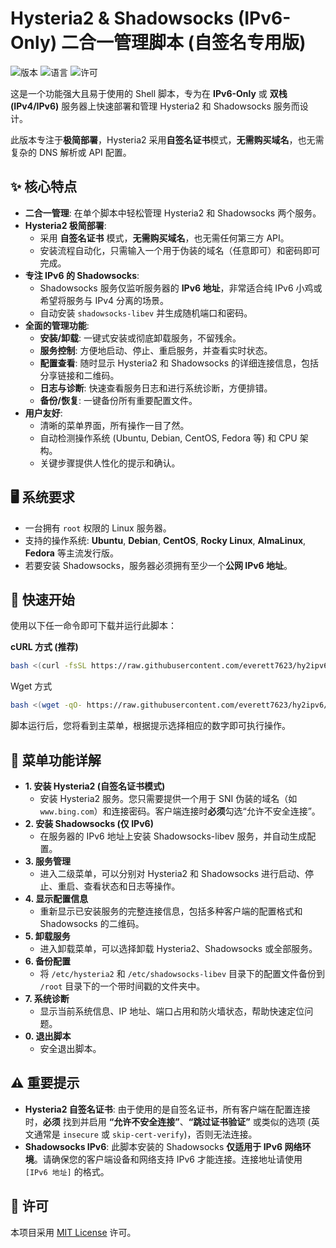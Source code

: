 # Hysteria2 & Shadowsocks (IPv6-Only) 二合一管理脚本 (自签名专用版)

![版本](https://img.shields.io/badge/版本-6.3.2-blue.svg) ![语言](https://img.shields.io/badge/语言-Bash-green.svg) ![许可](https://img.shields.io/badge/许可-MIT-brightgreen.svg)

这是一个功能强大且易于使用的 Shell 脚本，专为在 **IPv6-Only** 或 **双栈 (IPv4/IPv6)** 服务器上快速部署和管理 Hysteria2 和 Shadowsocks 服务而设计。

此版本专注于**极简部署**，Hysteria2 采用**自签名证书**模式，**无需购买域名**，也无需复杂的 DNS 解析或 API 配置。

## ✨ 核心特点

-   **二合一管理**: 在单个脚本中轻松管理 Hysteria2 和 Shadowsocks 两个服务。
-   **Hysteria2 极简部署**:
    -   采用 **自签名证书** 模式，**无需购买域名**，也无需任何第三方 API。
    -   安装流程自动化，只需输入一个用于伪装的域名（任意即可）和密码即可完成。
-   **专注 IPv6 的 Shadowsocks**:
    -   Shadowsocks 服务仅监听服务器的 **IPv6 地址**，非常适合纯 IPv6 小鸡或希望将服务与 IPv4 分离的场景。
    -   自动安装 `shadowsocks-libev` 并生成随机端口和密码。
-   **全面的管理功能**:
    -   **安装/卸载**: 一键式安装或彻底卸载服务，不留残余。
    -   **服务控制**: 方便地启动、停止、重启服务，并查看实时状态。
    -   **配置查看**: 随时显示 Hysteria2 和 Shadowsocks 的详细连接信息，包括分享链接和二维码。
    -   **日志与诊断**: 快速查看服务日志和进行系统诊断，方便排错。
    -   **备份/恢复**: 一键备份所有重要配置文件。
-   **用户友好**:
    -   清晰的菜单界面，所有操作一目了然。
    -   自动检测操作系统 (Ubuntu, Debian, CentOS, Fedora 等) 和 CPU 架构。
    -   关键步骤提供人性化的提示和确认。

## 🖥️ 系统要求

-   一台拥有 `root` 权限的 Linux 服务器。
-   支持的操作系统: **Ubuntu**, **Debian**, **CentOS**, **Rocky Linux**, **AlmaLinux**, **Fedora** 等主流发行版。
-   若要安装 Shadowsocks，服务器必须拥有至少一个**公网 IPv6 地址**。

## 🚀 快速开始

使用以下任一命令即可下载并运行此脚本：

**cURL 方式 (推荐)**
```bash
bash <(curl -fsSL https://raw.githubusercontent.com/everett7623/hy2ipv6/main/hy2.sh)
```

Wget 方式
```bash
bash <(wget -qO- https://raw.githubusercontent.com/everett7623/hy2ipv6/main/hy2.sh)
```

脚本运行后，您将看到主菜单，根据提示选择相应的数字即可执行操作。

## 📜 菜单功能详解

-   **1. 安装 Hysteria2 (自签名证书模式)**
    -   安装 Hysteria2 服务。您只需要提供一个用于 SNI 伪装的域名（如 `www.bing.com`）和连接密码。客户端连接时**必须**勾选“允许不安全连接”。
-   **2. 安装 Shadowsocks (仅 IPv6)**
    -   在服务器的 IPv6 地址上安装 Shadowsocks-libev 服务，并自动生成配置。
-   **3. 服务管理**
    -   进入二级菜单，可以分别对 Hysteria2 和 Shadowsocks 进行启动、停止、重启、查看状态和日志等操作。
-   **4. 显示配置信息**
    -   重新显示已安装服务的完整连接信息，包括多种客户端的配置格式和 Shadowsocks 的二维码。
-   **5. 卸载服务**
    -   进入卸载菜单，可以选择卸载 Hysteria2、Shadowsocks 或全部服务。
-   **6. 备份配置**
    -   将 `/etc/hysteria2` 和 `/etc/shadowsocks-libev` 目录下的配置文件备份到 `/root` 目录下的一个带时间戳的文件夹中。
-   **7. 系统诊断**
    -   显示当前系统信息、IP 地址、端口占用和防火墙状态，帮助快速定位问题。
-   **0. 退出脚本**
    -   安全退出脚本。

## ⚠️ 重要提示

-   **Hysteria2 自签名证书**: 由于使用的是自签名证书，所有客户端在配置连接时，**必须** 找到并启用 **“允许不安全连接”**、**“跳过证书验证”** 或类似的选项 (英文通常是 `insecure` 或 `skip-cert-verify`)，否则无法连接。
-   **Shadowsocks IPv6**: 此脚本安装的 Shadowsocks **仅适用于 IPv6 网络环境**。请确保您的客户端设备和网络支持 IPv6 才能连接。连接地址请使用 `[IPv6 地址]` 的格式。

## 📄 许可

本项目采用 [MIT License](https://opensource.org/licenses/MIT) 许可。
